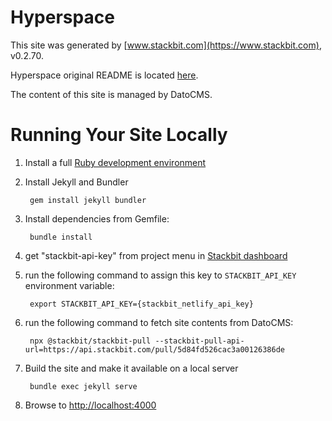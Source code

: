 # Hyperspace

This site was generated by [www.stackbit.com](https://www.stackbit.com), v0.2.70.

Hyperspace original README is located [here](./README.theme.md).

The content of this site is managed by DatoCMS.

# Running Your Site Locally

1. Install a full [Ruby development environment](https://jekyllrb.com/docs/installation/)

1. Install Jekyll and Bundler

        gem install jekyll bundler

1. Install dependencies from Gemfile:

        bundle install

1. get "stackbit-api-key" from project menu in [Stackbit dashboard](https://app.stackbit.com/dashboard)

1. run the following command to assign this key to `STACKBIT_API_KEY` environment variable:

        export STACKBIT_API_KEY={stackbit_netlify_api_key}

1. run the following command to fetch site contents from DatoCMS:

        npx @stackbit/stackbit-pull --stackbit-pull-api-url=https://api.stackbit.com/pull/5d84fd526cac3a00126386de

1. Build the site and make it available on a local server

        bundle exec jekyll serve

1. Browse to [http://localhost:4000](http://localhost:4000)
